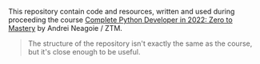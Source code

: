 This repository contain code and resources, written and used during proceeding the course [Complete Python Developer in 2022: Zero to Mastery](https://www.udemy.com/course/complete-python-developer-zero-to-mastery/) by Andrei Neagoie / ZTM.

> The structure of the repository isn't exactly the same as the course, but it's close enough to be useful.
